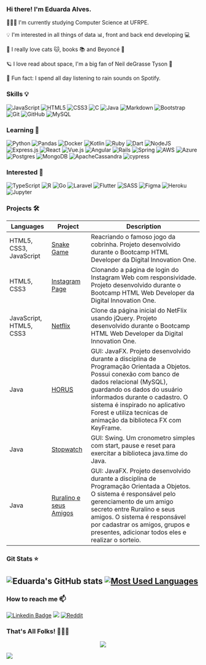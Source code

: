 ### Hi there! I'm Eduarda Alves.

👩🏽‍🎓 I'm currently studying Computer Science at UFRPE.

💡 I'm interested in all things of data 📊, front and back end developing 💻

💛 I really love cats 🐱, books 📚 and Beyoncé 🎤

🪐 I love read about space, I'm a big fan of Neil deGrasse Tyson 🔭

🍭 Fun fact: I spend all day listening to rain sounds on Spotify. 


### Skills 💡


![JavaScript](https://img.shields.io/badge/javascript-%23323330.svg?style=for-the-badge&logo=javascript&logoColor=%23F7DF1E) ![HTML5](https://img.shields.io/badge/html5-%23E34F26.svg?style=for-the-badge&logo=html5&logoColor=white) ![CSS3](https://img.shields.io/badge/css3-%231572B6.svg?style=for-the-badge&logo=css3&logoColor=white) ![C](https://img.shields.io/badge/c-%2300599C.svg?style=for-the-badge&logo=c&logoColor=white) ![Java](https://img.shields.io/badge/java-%23ED8B00.svg?style=for-the-badge&logo=java&logoColor=white) ![Markdown](https://img.shields.io/badge/markdown-%23000000.svg?style=for-the-badge&logo=markdown&logoColor=white) ![Bootstrap](https://img.shields.io/badge/bootstrap-%23563D7C.svg?style=for-the-badge&logo=bootstrap&logoColor=white) ![Git](https://img.shields.io/badge/git-%23F05033.svg?style=for-the-badge&logo=git&logoColor=white) ![GitHub](https://img.shields.io/badge/github-%23121011.svg?style=for-the-badge&logo=github&logoColor=white) ![MySQL](https://img.shields.io/badge/mysql-%2300f.svg?style=for-the-badge&logo=mysql&logoColor=white)


### Learning 🌱


![Python](https://img.shields.io/badge/python-%2314354C.svg?style=for-the-badge&logo=python&logoColor=white) ![Pandas](https://img.shields.io/badge/pandas-%23150458.svg?style=for-the-badge&logo=pandas&logoColor=white) ![Docker](https://img.shields.io/badge/docker-%230db7ed.svg?style=for-the-badge&logo=docker&logoColor=white) ![Kotlin](https://img.shields.io/badge/kotlin-%230095D5.svg?style=for-the-badge&logo=kotlin&logoColor=white) ![Ruby](https://img.shields.io/badge/ruby-%23CC342D.svg?style=for-the-badge&logo=ruby&logoColor=white) ![Dart](https://img.shields.io/badge/dart-%230175C2.svg?style=for-the-badge&logo=dart&logoColor=white) ![NodeJS](https://img.shields.io/badge/node.js-%2343853D.svg?style=for-the-badge&logo=node.js&logoColor=white) ![Express.js](https://img.shields.io/badge/express.js-%23404d59.svg?style=for-the-badge&logo=express&logoColor=%2361DAFB) ![React](https://img.shields.io/badge/react-%2320232a.svg?style=for-the-badge&logo=react&logoColor=%2361DAFB) ![Vue.js](https://img.shields.io/badge/vuejs-%2335495e.svg?style=for-the-badge&logo=vuedotjs&logoColor=%234FC08D) ![Angular](https://img.shields.io/badge/angular-%23DD0031.svg?style=for-the-badge&logo=angular&logoColor=white) ![Rails](https://img.shields.io/badge/rails-%23CC0000.svg?style=for-the-badge&logo=ruby-on-rails&logoColor=white) ![Spring](https://img.shields.io/badge/spring-%236DB33F.svg?style=for-the-badge&logo=spring&logoColor=white) ![AWS](https://img.shields.io/badge/AWS-%23FF9900.svg?style=for-the-badge&logo=amazon-aws&logoColor=white) ![Azure](https://img.shields.io/badge/azure-%230072C6.svg?style=for-the-badge&logo=azure-devops&logoColor=white) ![Postgres](https://img.shields.io/badge/postgres-%23316192.svg?style=for-the-badge&logo=postgresql&logoColor=white) ![MongoDB](https://img.shields.io/badge/MongoDB-%234ea94b.svg?style=for-the-badge&logo=mongodb&logoColor=white) ![ApacheCassandra](https://img.shields.io/badge/cassandra-%231287B1.svg?style=for-the-badge&logo=apache-cassandra&logoColor=white) ![cypress](https://img.shields.io/badge/-cypress-%23E5E5E5?style=for-the-badge&logo=cypress&logoColor=058a5e)


### Interested 📡


![TypeScript](https://img.shields.io/badge/typescript-%23007ACC.svg?style=for-the-badge&logo=typescript&logoColor=white) ![R](https://img.shields.io/badge/r-%23276DC3.svg?style=for-the-badge&logo=r&logoColor=white) ![Go](https://img.shields.io/badge/go-%2300ADD8.svg?style=for-the-badge&logo=go&logoColor=white) ![Laravel](https://img.shields.io/badge/laravel-%23FF2D20.svg?style=for-the-badge&logo=laravel&logoColor=white) ![Flutter](https://img.shields.io/badge/Flutter-%2302569B.svg?style=for-the-badge&logo=Flutter&logoColor=white) ![SASS](https://img.shields.io/badge/SASS-hotpink.svg?style=for-the-badge&logo=SASS&logoColor=white) ![Figma](https://img.shields.io/badge/figma-%23F24E1E.svg?style=for-the-badge&logo=figma&logoColor=white) ![Heroku](https://img.shields.io/badge/heroku-%23430098.svg?style=for-the-badge&logo=heroku&logoColor=white) ![Jupyter](https://img.shields.io/badge/Jupyter-%23F37626.svg?style=for-the-badge&logo=Jupyter&logoColor=white) 


### Projects 🛠

 [//]: <> (Projects)


Languages | Project | Description 
---------- | --------------- | ----------
HTML5, CSS3, JavaScript | [Snake Game](https://github.com/eduardaalvess/snakegame) | Reacriando o famoso jogo da cobrinha. Projeto desenvolvido durante o Bootcamp HTML Developer da Digital Innovation One.
HTML5, CSS3 | [Instagram Page](https://github.com/eduardaalvess/instagram-inicial) | Clonando a página de login do Instagram Web com responsividade. Projeto desenvolvido durante o Bootcamp HTML Web Developer da Digital Innovation One.
JavaScript, HTML5, CSS3 | [Netflix](https://github.com/eduardaalvess/netflix-layout) | Clone da página inicial do NetFlix usando jQuery. Projeto desenvolvido durante o Bootcamp HTML Web Developer da Digital Innovation One.
Java | [HORUS](https://github.com/eduardaalvess/horus) | GUI: JavaFX. Projeto desenvolvido durante a disciplina de Programação Orientada a Objetos. Possui conexão com banco de dados relacional (MySQL), guardando os dados do usuário informados durante o cadastro. O sistema é inspirado no aplicativo Forest e utiliza tecnicas de animação da biblioteca FX com KeyFrame.
Java | [Stopwatch](https://github.com/eduardaalvess/stopwatch) | GUI: Swing. Um cronometro simples com start, pause e reset para exercitar a biblioteca java.time do Java.
Java | [Ruralino e seus Amigos](https://github.com/eduardaalvess/ruralino) | GUI: JavaFX. Projeto desenvolvido durante a disciplina de Programação Orientada a Objetos. O sistema é responsável pelo gerenciamento de um amigo secreto entre Ruralino e seus amigos. O sistema é responsável por cadastrar os amigos, grupos e presentes, adicionar todos eles e realizar o sorteio.
</p>

[//]: <> (GitHub Stats)

### Git Stats ⭐️

## ![Eduarda's GitHub stats](https://github-readme-stats.vercel.app/api?username=eduardaalvess&show_icons=true&layout=compact&theme=gotham) [![Most Used Languages](https://github-readme-stats.vercel.app/api/top-langs/?username=eduardaalvess&layout=compact&theme=gotham)](https://github.com/eduardaalvess/github-readme-stats)

[//]: <> (Contacts)

### How to reach me 📫

[![Linkedin Badge](https://img.shields.io/badge/LinkedIn-0077B5?style=for-the-badge&logo=linkedin&logoColor=white )]( https://www.linkedin.com/in/eduardaalves/) <a href="mailto:dudah4@gmail.com?"><img src="https://img.shields.io/badge/gmail-%23DD0031.svg?&style=for-the-badge&logo=gmail&logoColor=white"/></a> [![Reddit](https://img.shields.io/badge/Reddit-%23FF4500.svg?style=for-the-badge&logo=Reddit&logoColor=white)](https://www.reddit.com/user/saintvkilla)


[//]: <> (End)

### That's All Folks! 🏄🏽‍♀
<p align="center">
  <img src="https://ib.canaltech.com.br/361132.gif" />
</p>

[//]: <> (End)

![](https://estruyf-github.azurewebsites.net/api/VisitorHit?user=eduardaalvess&repo=github-visitors-badge&countColorcountColor&countColor=%237B1E7A)

